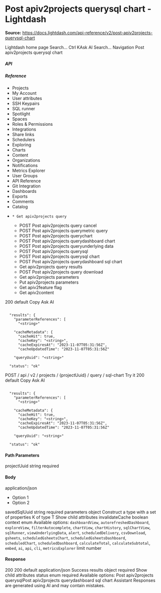 # Post apiv2projects querysql chart - Lightdash

**Source:** https://docs.lightdash.com/api-reference/v2/post-apiv2projects-querysql-chart

Lightdash home page
Search...
Ctrl KAsk AI
Search...
Navigation
Post apiv2projects querysql chart
##### API


##### Reference
  * Projects
  * My Account
  * User attributes
  * SSH Keypairs
  * SQL runner
  * Spotlight
  * Spaces
  * Roles & Permissions
  * Integrations
  * Share links
  * Schedulers
  * Exploring
  * Charts
  * Content
  * Organizations
  * Notifications
  * Metrics Explorer
  * User Groups
  * API Reference
  * Git Integration
  * Dashboards
  * Exports
  * Comments
  * Catalog
  *     * Get apiv2projects query
    * POST
Post apiv2projects query cancel
    * POST
Post apiv2projects querymetric query
    * POST
Post apiv2projects querychart
    * POST
Post apiv2projects querydashboard chart
    * POST
Post apiv2projects queryunderlying data
    * POST
Post apiv2projects querysql
    * POST
Post apiv2projects querysql chart
    * POST
Post apiv2projects querydashboard sql chart
    * Get apiv2projects query results
    * POST
Post apiv2projects query download
    * Get apiv2projects parameters
    * Put apiv2projects parameters
    * Get apiv2feature flag
    * Get apiv2content


200
default
Copy
Ask AI
```

  "results": {
    "parameterReferences": [
      "<string>"

    "cacheMetadata": {
      "cacheHit": true,
      "cacheKey": "<string>",
      "cacheExpiresAt": "2023-11-07T05:31:56Z",
      "cacheUpdatedTime": "2023-11-07T05:31:56Z"

    "queryUuid": "<string>"

  "status": "ok"

```

POST
/
api
/
v2
/
projects
/
{projectUuid}
/
query
/
sql-chart
Try it
200
default
Copy
Ask AI
```

  "results": {
    "parameterReferences": [
      "<string>"

    "cacheMetadata": {
      "cacheHit": true,
      "cacheKey": "<string>",
      "cacheExpiresAt": "2023-11-07T05:31:56Z",
      "cacheUpdatedTime": "2023-11-07T05:31:56Z"

    "queryUuid": "<string>"

  "status": "ok"

```

#### Path Parameters
projectUuid
string
required
#### Body
application/json
  * Option 1
  * Option 2


savedSqlUuid
string
required
parameters
object
Construct a type with a set of properties K of type T
Show child attributes
invalidateCache
boolean
context
enum<string>
Available options: 
`dashboardView`, 
`autorefreshedDashboard`, 
`exploreView`, 
`filterAutocomplete`, 
`chartView`, 
`chartHistory`, 
`sqlChartView`, 
`sqlRunner`, 
`viewUnderlyingData`, 
`alert`, 
`scheduledDelivery`, 
`csvDownload`, 
`gsheets`, 
`scheduledGsheetsChart`, 
`scheduledGsheetsDashboard`, 
`scheduledChart`, 
`scheduledDashboard`, 
`calculateTotal`, 
`calculateSubtotal`, 
`embed`, 
`ai`, 
`api`, 
`cli`, 
`metricsExplorer`
limit
number
#### Response
200
200 default
application/json
Success
results
object
required
Show child attributes
status
enum<string>
required
Available options: 
Post apiv2projects querysqlPost apiv2projects querydashboard sql chart
Assistant
Responses are generated using AI and may contain mistakes.


